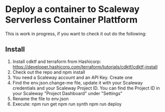 # Deploy a container to Scaleway Serverless Container Plattform

This is work in progress, if you want to check it out do the following:

## Install
1. Install cdktf and terraform from Hashicorp:
   https://developer.hashicorp.com/terraform/tutorials/cdktf/cdktf-install
2. Check out the repo and npm install
3. You need a Scaleway account and an API Key. Create one
4. Find the env.json.change-me file, update it with your Scaleway credentials and your Scaleway Project ID. 
   You can find the Project ID in your Scaleway "Project Dashboard" under "Settings"
5. Rename the file to env.json
6. Execute:
   npm run get
   npm run synth
   npm run deploy

